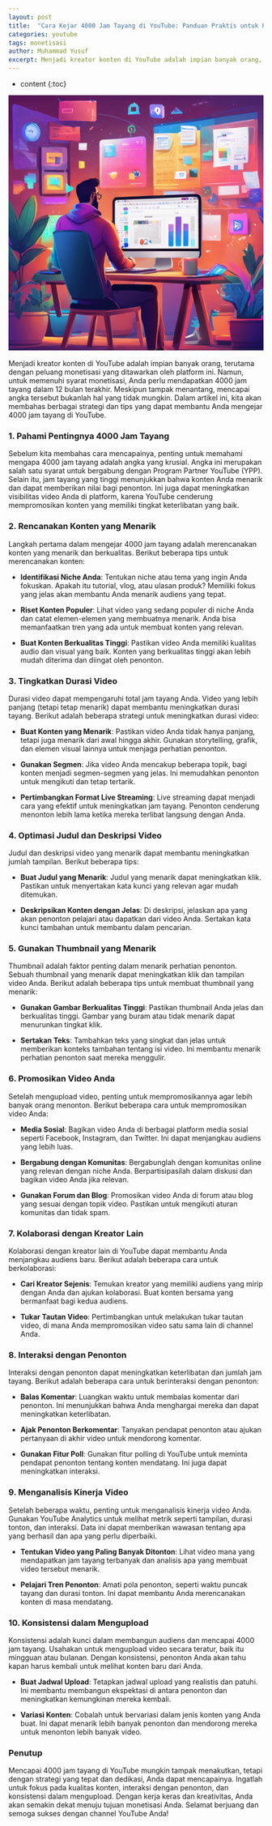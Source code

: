 ```yaml
---
layout: post
title:  "Cara Kejar 4000 Jam Tayang di YouTube: Panduan Praktis untuk Para Kreator Konten"
categories: youtube
tags: monetisasi
author: Muhammad Yusuf
excerpt: Menjadi kreator konten di YouTube adalah impian banyak orang, terutama dengan peluang monetisasi yang ditawarkan oleh platform ini. Namun, untuk memenuhi syarat monetisasi, Anda perlu mendapatkan 4000 jam tayang dalam 12 bulan terakhir.
---
```


* content
{:toc}

![4000 jam tayang youtube](/images/4000jamtayang.jpg)

Menjadi kreator konten di YouTube adalah impian banyak orang, terutama dengan peluang monetisasi yang ditawarkan oleh platform ini. Namun, untuk memenuhi syarat monetisasi, Anda perlu mendapatkan 4000 jam tayang dalam 12 bulan terakhir. Meskipun tampak menantang, mencapai angka tersebut bukanlah hal yang tidak mungkin. Dalam artikel ini, kita akan membahas berbagai strategi dan tips yang dapat membantu Anda mengejar 4000 jam tayang di YouTube.

### 1. Pahami Pentingnya 4000 Jam Tayang

Sebelum kita membahas cara mencapainya, penting untuk memahami mengapa 4000 jam tayang adalah angka yang krusial. Angka ini merupakan salah satu syarat untuk bergabung dengan Program Partner YouTube (YPP). Selain itu, jam tayang yang tinggi menunjukkan bahwa konten Anda menarik dan dapat memberikan nilai bagi penonton. Ini juga dapat meningkatkan visibilitas video Anda di platform, karena YouTube cenderung mempromosikan konten yang memiliki tingkat keterlibatan yang baik.

### 2. Rencanakan Konten yang Menarik

Langkah pertama dalam mengejar 4000 jam tayang adalah merencanakan konten yang menarik dan berkualitas. Berikut beberapa tips untuk merencanakan konten:

- **Identifikasi Niche Anda**: Tentukan niche atau tema yang ingin Anda fokuskan. Apakah itu tutorial, vlog, atau ulasan produk? Memiliki fokus yang jelas akan membantu Anda menarik audiens yang tepat.

- **Riset Konten Populer**: Lihat video yang sedang populer di niche Anda dan catat elemen-elemen yang membuatnya menarik. Anda bisa memanfaatkan tren yang ada untuk membuat konten yang relevan.

- **Buat Konten Berkualitas Tinggi**: Pastikan video Anda memiliki kualitas audio dan visual yang baik. Konten yang berkualitas tinggi akan lebih mudah diterima dan diingat oleh penonton.

### 3. Tingkatkan Durasi Video

Durasi video dapat mempengaruhi total jam tayang Anda. Video yang lebih panjang (tetapi tetap menarik) dapat membantu meningkatkan durasi tayang. Berikut adalah beberapa strategi untuk meningkatkan durasi video:

- **Buat Konten yang Menarik**: Pastikan video Anda tidak hanya panjang, tetapi juga menarik dari awal hingga akhir. Gunakan storytelling, grafik, dan elemen visual lainnya untuk menjaga perhatian penonton.

- **Gunakan Segmen**: Jika video Anda mencakup beberapa topik, bagi konten menjadi segmen-segmen yang jelas. Ini memudahkan penonton untuk mengikuti dan tetap tertarik.

- **Pertimbangkan Format Live Streaming**: Live streaming dapat menjadi cara yang efektif untuk meningkatkan jam tayang. Penonton cenderung menonton lebih lama ketika mereka terlibat langsung dengan Anda.

### 4. Optimasi Judul dan Deskripsi Video

Judul dan deskripsi video yang menarik dapat membantu meningkatkan jumlah tampilan. Berikut beberapa tips:

- **Buat Judul yang Menarik**: Judul yang menarik dapat meningkatkan klik. Pastikan untuk menyertakan kata kunci yang relevan agar mudah ditemukan.

- **Deskripsikan Konten dengan Jelas**: Di deskripsi, jelaskan apa yang akan penonton pelajari atau dapatkan dari video Anda. Sertakan kata kunci tambahan untuk membantu dalam pencarian.

### 5. Gunakan Thumbnail yang Menarik

Thumbnail adalah faktor penting dalam menarik perhatian penonton. Sebuah thumbnail yang menarik dapat meningkatkan klik dan tampilan video Anda. Berikut adalah beberapa tips untuk membuat thumbnail yang menarik:

- **Gunakan Gambar Berkualitas Tinggi**: Pastikan thumbnail Anda jelas dan berkualitas tinggi. Gambar yang buram atau tidak menarik dapat menurunkan tingkat klik.

- **Sertakan Teks**: Tambahkan teks yang singkat dan jelas untuk memberikan konteks tambahan tentang isi video. Ini membantu menarik perhatian penonton saat mereka menggulir.

### 6. Promosikan Video Anda

Setelah mengupload video, penting untuk mempromosikannya agar lebih banyak orang menonton. Berikut beberapa cara untuk mempromosikan video Anda:

- **Media Sosial**: Bagikan video Anda di berbagai platform media sosial seperti Facebook, Instagram, dan Twitter. Ini dapat menjangkau audiens yang lebih luas.

- **Bergabung dengan Komunitas**: Bergabunglah dengan komunitas online yang relevan dengan niche Anda. Berpartisipasilah dalam diskusi dan bagikan video Anda jika relevan.

- **Gunakan Forum dan Blog**: Promosikan video Anda di forum atau blog yang sesuai dengan topik video. Pastikan untuk mengikuti aturan komunitas dan tidak spam.

### 7. Kolaborasi dengan Kreator Lain

Kolaborasi dengan kreator lain di YouTube dapat membantu Anda menjangkau audiens baru. Berikut adalah beberapa cara untuk berkolaborasi:

- **Cari Kreator Sejenis**: Temukan kreator yang memiliki audiens yang mirip dengan Anda dan ajukan kolaborasi. Buat konten bersama yang bermanfaat bagi kedua audiens.

- **Tukar Tautan Video**: Pertimbangkan untuk melakukan tukar tautan video, di mana Anda mempromosikan video satu sama lain di channel Anda.

### 8. Interaksi dengan Penonton

Interaksi dengan penonton dapat meningkatkan keterlibatan dan jumlah jam tayang. Berikut adalah beberapa cara untuk berinteraksi dengan penonton:

- **Balas Komentar**: Luangkan waktu untuk membalas komentar dari penonton. Ini menunjukkan bahwa Anda menghargai mereka dan dapat meningkatkan keterlibatan.

- **Ajak Penonton Berkomentar**: Tanyakan pendapat penonton atau ajukan pertanyaan di akhir video untuk mendorong komentar.

- **Gunakan Fitur Poll**: Gunakan fitur polling di YouTube untuk meminta pendapat penonton tentang konten mendatang. Ini juga dapat meningkatkan interaksi.

### 9. Menganalisis Kinerja Video

Setelah beberapa waktu, penting untuk menganalisis kinerja video Anda. Gunakan YouTube Analytics untuk melihat metrik seperti tampilan, durasi tonton, dan interaksi. Data ini dapat memberikan wawasan tentang apa yang berhasil dan apa yang perlu diperbaiki.

- **Tentukan Video yang Paling Banyak Ditonton**: Lihat video mana yang mendapatkan jam tayang terbanyak dan analisis apa yang membuat video tersebut menarik.

- **Pelajari Tren Penonton**: Amati pola penonton, seperti waktu puncak tayang dan durasi tonton. Ini dapat membantu Anda merencanakan konten di masa mendatang.

### 10. Konsistensi dalam Mengupload

Konsistensi adalah kunci dalam membangun audiens dan mencapai 4000 jam tayang. Usahakan untuk mengupload video secara teratur, baik itu mingguan atau bulanan. Dengan konsistensi, penonton Anda akan tahu kapan harus kembali untuk melihat konten baru dari Anda.

- **Buat Jadwal Upload**: Tetapkan jadwal upload yang realistis dan patuhi. Ini membantu membangun ekspektasi di antara penonton dan meningkatkan kemungkinan mereka kembali.

- **Variasi Konten**: Cobalah untuk bervariasi dalam jenis konten yang Anda buat. Ini dapat menarik lebih banyak penonton dan mendorong mereka untuk menonton lebih banyak video.

### Penutup

Mencapai 4000 jam tayang di YouTube mungkin tampak menakutkan, tetapi dengan strategi yang tepat dan dedikasi, Anda dapat mencapainya. Ingatlah untuk fokus pada kualitas konten, interaksi dengan penonton, dan konsistensi dalam mengupload. Dengan kerja keras dan kreativitas, Anda akan semakin dekat menuju tujuan monetisasi Anda. Selamat berjuang dan semoga sukses dengan channel YouTube Anda!